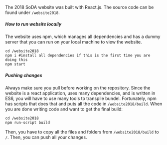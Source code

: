 The 2018 SoDA website was built with React.js. The source code can be found under `/website2018`.

##### How to run website locally
The website uses npm, which manages all dependencies and has a dummy server that you can run on your local machine to view the website.
```
cd /website2018
npm i #install all dependencies if this is the first time you are doing this
npm start
```

##### Pushing changes
Always make sure you pull before working on the repository.
Since the website is a react application, uses many dependencies, and is written in ES6, you will have to use many tools to transpile bundel. Fortunately, npm has scripts that does that and puts all the code in `/website2018/build`. When you are done writing code and want to get the final build:
```
cd /website2018
npm run-script build
```
Then, you have to copy all the files and folders from `/website2018/build` to `/`.
Then, you can push all your changes.
